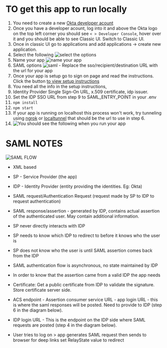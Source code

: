 # TO get this app to run locally

1. You need to create a new [Okta developer acount](https://developer.okta.com/)
2. Once you have a developer acount, log into it and above the Okta logo on the top left corner you should see ``` < > Developer Console ```, hover over it and you should be able to see Classic UI. Switch to Classic UI.
3. Once in classic UI go to applications and add applications -> create new application.
4. Select the following ![select the options](https://i.gyazo.com/aaf93ef4ea1bffb9fe59a254b16ac75d.png)
5. Name your app ![name your app](https://i.gyazo.com/c76751f939844de0597efc5396d60d39.png)
6. SAML options ![saml](https://i.gyazo.com/f9d27d83acd3d39d1dec9252235626b5.png) - Replace the sso/recipient/destination URL with the url for your app
7. Once your app is setup go to sign on page and read the instructions. Click the button [to view setup instructions](https://i.gyazo.com/e2987507dddc0df6d04708807b1545d4.png)
8. You need all the info in the setup instructions,
9. Identity Provider Single Sign-On URL, x.509 certificate, idp issuer.
10. Set the IDP SSO URL from step 9 to SAML_ENTRY_POINT in your .env
11. ``` npm install ```
12. ``` npm start ```
13. If your app is running on localhost this process won't work, try tunneling using [ngrok](https://ngrok.com/) or [localtunnel](https://github.com/localtunnel/localtunnel) that should be the url to use in step 6.
14. ![You should see the following when you run your app](https://i.gyazo.com/74b3d20da3a3b5347abeb5edc4b0fb7e.gif)



# SAML NOTES
![SAML FLOW](https://i.gyazo.com/467fc632e162ff992566d8df6f946aaa.png)

- XML based
- SP - Service Provider (the app)
- IDP - Identity Provider (entity providing the identities. Eg: Okta)
- SAML request/Authentication Request (request made by SP to IDP to request authentication)
- SAML response/assertion - generated by IDP, contains actual assertion of the authenticated user. May contain additional information.
- SP never directly interacts with IDP
- SP needs to know which IDP to redirect to before it knows who the user is
- SP does not know who the user is until SAML assertion comes back from the IDP
- SAML authentication flow is asynchronous, no state maintained by IDP

- In order to know that the assertion came from a valid IDP the app needs

- Certificate: Get a public certificate from IDP to validate the signature. Store certificate server side.
- ACS endpoint - Assertion consumer service URL - app login URL - this is where the saml responses will be posted. Need to provide to IDP (step 6 in the diagram below).
- IDP login URL - This is the endpoint on the IDP side where SAML requests are posted (step 4 in the diagram below).

- User tries to log on > app generates SAML request then sends  to browser for deep links set RelayState value to redirect
